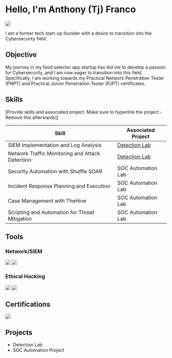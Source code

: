 # Hello, I'm Anthony (Tj) Franco
<a href="https://www.linkedin.com/in/anthony-tj-franco-a3316771/"><img src="https://img.shields.io/badge/-LinkedIn-0072b1?&style=for-the-badge&logo=linkedin&logoColor=white" /></a>

I am a former tech start-up founder with a desire to transition into the Cybersecurity field.

## Objective

My journey in my food selector app startup has led me to develop a passion for Cybersecurity, and I am now eager to transition into this field. Specifically, I am working towards my Practical Network Penetration Tester (PNPT) and Practical Junior Penetration Tester (PJPT) certificates.

## Skills
[Provide skills and associated project. Make sure to hyperlink the project - Remove this afterwards]]

| Skill                                         | Associated Project         |
|-----------------------------------------------|----------------------------|
| SIEM Implementation and Log Analysis          | <a href="https://google.com">Detection Lab</a>|
| Network Traffic Monitoring and Attack Detection | <a href="https://google.com">Detection Lab</a>|
| Security Automation with Shuffle SOAR         | SOC Automation Lab|
| Incident Response Planning and Execution      | SOC Automation Lab|
| Case Management with TheHive                  | SOC Automation Lab|
| Scripting and Automation for Threat Mitigation | SOC Automation Lab|

## Tools

### Network/SIEM
<div>
    <img src="https://img.shields.io/badge/-Wireshark-1679A7?&style=for-the-badge&logo=Wireshark&logoColor=white" />
    <img src="https://img.shields.io/badge/-Splunk-000000?&style=for-the-badge&logo=Splunk&logoColor=white" />
</div>


### Ethical Hacking
<div>
    <img src="https://img.shields.io/badge/-Kali%20Linux-557C94?&style=for-the-badge&logo=kali-linux&logoColor=white.svg" />
    <img src="https://img.shields.io/badge/-Splunk-000000?&style=for-the-badge&logo=Splunk&logoColor=white" />
</div>

## Certifications
<div>
    <img src="https://img.shields.io/badge/-Google%20Cybersecuirty%20Certificate-blue?style=for-the-badge&logo=Google" />
</div>

## Projects
- Detection Lab
- SOC Automation Project
